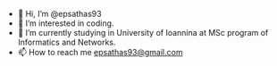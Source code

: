 - 👋 Hi, I’m @epsathas93
- 👀 I’m interested in coding.
- 🌱 I’m currently studying in University of Ioannina at MSc program of  Informatics and Networks.
- 📫 How to reach me epsathas93@gmail.com

